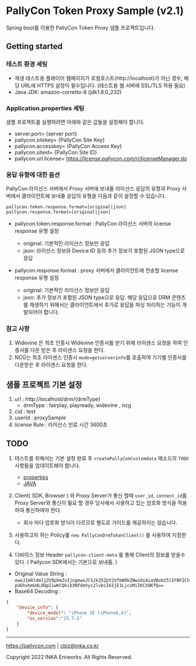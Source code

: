 # PallyCon Token Proxy Sample (v2.1)

Spring boot를 이용한 PallyCon Token Proxy 샘플 프로젝트입니다.

## Getting started

### 테스트 환경 세팅

- 재생 테스트용 플레이어 웹페이지가 로컬호스트(http://localhost)가 아닌 경우, 해당 URL에 HTTPS 설정이 필수입니다. (테스트용 웹 서버에 SSL/TLS 적용 필요)
- Java JDK: amazon-corretto-8  (jdk1.8.0_232)

### Application.properties 세팅

샘플 프로젝트를 실행하려면 아래와 같은 값들을 설정해야 합니다.

- server.port= {server port} 
- pallycon.sitekey= {PallyCon Site Key}
- pallycon.accesskey= {PallyCon Access Key}
- pallycon.siteid= {PallyCon Site ID}
- pallycon.url.license= https://license.pallycon.com/ri/licenseManager.do

### 응답 유형에 대한 옵션

PallyCon 라이선스 서버에서 Proxy 서버에 보내줄 라이선스 응답의 유형과 Proxy 서버에서 클라이언트에 보내줄 응답의 유형을 다음과 같이 설정할 수 있습니다.

```
pallycon.token.response.format=[original|json]
pallycon.response.format=[original|json]
```

- pallycon.token.response.format : PallyCon 라이선스 서버의 license response 유형 설정
    - original: 기본적인 라이선스 정보만 응답
    - json: 라이선스 정보와 Device ID 등의 추가 정보가 포함된 JSON type으로 응답

- pallycon.response.format : proxy 서버에서 클라이언트에 전송할 license response 유형 설정
    - original: 기본적인 라이선스 정보만 응답
    - json: 추가 정보가 포함된 JSON type으로 응답. 해당 응답으로 DRM 콘텐츠를 재생하기 위해서는 클라이언트에서 추가로 응답을 파싱 처리하는 기능이 개발되어야 합니다.


### 참고 사항
1. Widevine 은 최초 인증시 Widevine 인증서를 받기 위해 라이센스 요청을 하여 인증서를 다운 받은 후 라이센스 요청을 한다.
2. NCG는 최초 라이센스 인증시 `mode=getserverinfo`를 호출하여 기기별 인증서를 다운받은 후 라이센스 요청을 한다.



## 샘플 프로젝트 기본 설정

1. url : http://localhost/drm/{drmType} 
    - drmType : fairplay, playready, widevine , ncg 
2. cid : test  
3. userId : proxySample  
4. license Rule : 라이선스 만료 시간 3600초


## TODO

1. 테스트를 위해서는 기본 설정 완료 후 `createPallyConCustomdata` 메소드의 `TODO` 사항들을 업데이트해야 합니다.
   - [properties](../src/main/resources/application.properties)
   - [JAVA](../src/main/java/com/pallycon/sample/service/SampleService.java)  


2. Client( SDK, Browser ) 와 Proxy Server가 통신 할때 `user_id`, `content_id`를 Proxy Server와 통신이 필요 할 경우 당사에서 사용하고 있는 암호화 방식을 적용하여 통신하여야 한다.
   - 회사 마다 암호화 방식이 다르므로 별도로 가이드를 제공하지는 않습니다.


3. 사용하고자 하는 Policy를 `new PallyConDrmTokenClient()` 를 사용하여 지정한다.


4. 디바이스 정보 Header `pallycon-client-meta` 를 통해 Client의 정보를 받을수 있다. ( Pallycon SDK에서는 기본으로 보내줌. )
- Original Value String : `ewoJImRldmljZV9pbmZvIjogewoJCSJkZXZpY2VfbW9kZWwiOiAiaVBob25lIFNFIChpUGhvbmU4LDQpIiwKCQkib3NfdmVyc2lvbiI6IjE1LjcuMiIKCX0KfQ==`
- Base64 Decoding : 
```JSON
{
    "device_info": {
        "device_model": "iPhone SE (iPhone8,4)",
        "os_version":"15.7.2"
    }
}
```

***

https://pallycon.com | cbiz@inka.co.kr

Copyright 2022 INKA Entworks. All Rights Reserved.


